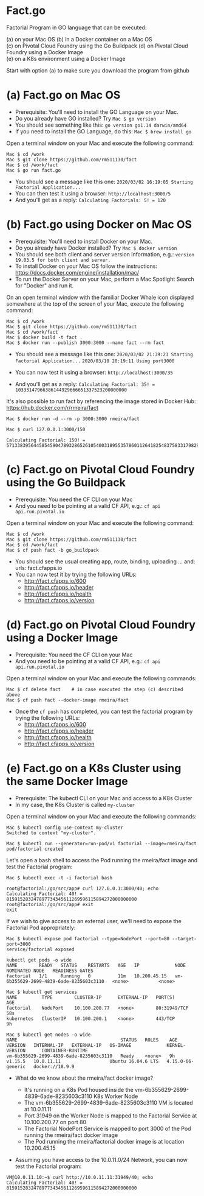# Fact.go
Factorial Program in GO language that can be executed:  
  
(a) on your Mac OS
(b) in a Docker container on a Mac OS  
(c) on Pivotal Cloud Foundry using the Go Buildpack
(d) on Pivotal Cloud Foundry using a Docker Image  
(e) on a K8s environment using a Docker Image
  
Start with option (a) to make sure you download the program from github  
  
# (a) Fact.go on Mac OS  
  
- Prerequisite: You'll need to install the GO Language on your Mac.  
- Do you already have GO installed? Try `Mac $ go version`   
- You should see something like this:   `go version go1.14 darwin/amd64` 
- If you need to install the GO Language, do this: `Mac $ brew install go` 
  
Open a terminal window on your Mac and execute the following command:  

```
Mac $ cd /work  
Mac $ git clone https://github.com/rm511130/fact  
Mac $ cd /work/fact  
Mac $ go run fact.go  
```
  
- You should see a message like this one:  `2020/03/02 16:19:05 Starting Factorial Application...`
- You can then test it using a browser:    `http://localhost:3000/5`
- And you'll get as a reply:               `Calculating Factorials: 5! = 120` 
  
# (b) Fact.go using Docker on Mac OS  
  
- Prerequisite: You'll need to install Docker on your Mac.  
- Do you already have Docker installed? Try `Mac $ docker version`  
- You should see both client and server version information, e.g.: `version 19.03.5 for both client and server.`  
- To install Docker on your Mac OS follow the instructions: https://docs.docker.com/engine/installation/mac/  
- To run the Docker Server on your Mac, perform a Mac Spotlight Search for "Docker" and run it.  
  
On an open terminal window with the familiar Docker Whale icon displayed somewhere at the top of the screen of your Mac, execute the following command:  
  
```
Mac $ cd /work
Mac $ git clone https://github.com/rm511130/fact 
Mac $ cd /work/fact
Mac $ docker build -t fact .  
Mac $ docker run --publish 3000:3000 --name fact --rm fact  
```

- You should see a message like this one: `2020/03/02 21:39:23 Starting Factorial Application...`
                                          `2020/03/10 20:19:11 Using port3000`
                                          
- You can now test it using a browser:    `http://localhost:3000/35` 
- And you'll get as a reply:              `Calculating Factorial: 35! = 10333147966386144929666651337523200000000`

It's also possible to run fact by referencing the image stored in Docker Hub:  https://hub.docker.com/r/rmeira/fact

```
Mac $ docker run -d --rm -p 3000:3000 rmeira/fact

Mac $ curl 127.0.0.1:3000/150  

Calculating Factorial: 150! = 57133839564458545904789328652610540031895535786011264182548375833179829124845398393126574488675311145377107878746854204162666250198684504466355949195922066574942592095735778929325357290444962472405416790722118445437122269675520000000000000000000000000000000000000
```
  
# (c) Fact.go on Pivotal Cloud Foundry using the Go Buildpack
  
- Prerequisite: You need the CF CLI on your Mac  
- And you need to be pointing at a valid CF API, e.g.: `cf api api.run.pivotal.io`
  
Open a terminal window on your Mac and execute the following command:  
  
```  
Mac $ cd /work
Mac $ git clone https://github.com/rm511130/fact 
Mac $ cd /work/fact
Mac $ cf push fact -b go_buildpack
```
  
- You should see the usual creating app, route, binding, uploading ... and: urls: fact.cfapps.io  
- You can now test it by trying the following URLs:         
  - http://fact.cfapps.io/600  
  - http://fact.cfapps.io/header  
  - http://fact.cfapps.io/health
  - http://fact.cfapps.io/version

# (d) Fact.go on Pivotal Cloud Foundry using a Docker Image
  
- Prerequisite: You need the CF CLI on your Mac  
- And you need to be pointing at a valid CF API, e.g.: `cf api api.run.pivotal.io`
  
Open a terminal window on your Mac and execute the following commands:  
  
```  
Mac $ cf delete fact    # in case executed the step (c) described above
Mac $ cf push fact --docker-image rmeira/fact
```
  
- Once the `cf push` has completed, you can test the factorial program by trying the following URLs:         
  - http://fact.cfapps.io/600  
  - http://fact.cfapps.io/header  
  - http://fact.cfapps.io/health
  - http://fact.cfapps.io/version
  
# (e) Fact.go on a K8s Cluster using the same Docker Image

- Prerequisite: The kubectl CLI on your Mac and access to a K8s Cluster 
- In my case, the K8s Cluster is called `my-cluster`

Open a terminal window on your Mac and execute the following commands: 

```
Mac $ kubectl config use-context my-cluster
Switched to context "my-cluster".
```
```
Mac $ kubectl run --generator=run-pod/v1 factorial --image=rmeira/fact
pod/factorial created
```
Let's open a bash shell to access the Pod running the rmeira/fact image and test the Factorial program:

```
Mac $ kubectl exec -t -i factorial bash

root@factorial:/go/src/app# curl 127.0.0.1:3000/40; echo
Calculating Factorial: 40! = 815915283247897734345611269596115894272000000000
root@factorial:/go/src/app# exit
exit
```

If we wish to give access to an external user, we'll need to expose the Factorial Pod appropriately:

```
Mac $ kubectl expose pod factorial --type=NodePort --port=80 --target-port=3000
service/factorial exposed
```
```
kubectl get pods -o wide
NAME        READY   STATUS    RESTARTS   AGE   IP             NODE                                      NOMINATED NODE   READINESS GATES
factorial   1/1     Running   0          11m   10.200.45.15   vm-6b355629-2699-4839-6ade-8235603c3110   <none>           <none>
```
```
Mac $ kubectl get services     
NAME         TYPE        CLUSTER-IP      EXTERNAL-IP   PORT(S)        AGE
factorial    NodePort    10.100.200.77   <none>        80:31949/TCP   58s
kubernetes   ClusterIP   10.100.200.1    <none>        443/TCP        9h
```
```
Mac $ kubectl get nodes -o wide
NAME                                      STATUS   ROLES    AGE   VERSION   INTERNAL-IP   EXTERNAL-IP   OS-IMAGE             KERNEL-VERSION      CONTAINER-RUNTIME
vm-6b355629-2699-4839-6ade-8235603c3110   Ready    <none>   9h    v1.15.5   10.0.11.11                  Ubuntu 16.04.6 LTS   4.15.0-66-generic   docker://18.9.9
```

- What do we know about the rmeira/fact docker image?
   - It's running on a K8s Pod housed inside the vm-6b355629-2699-4839-6ade-8235603c3110 K8s Worker Node 
   - The vm-6b355629-2699-4839-6ade-8235603c3110 VM is located at 10.0.11.11
   - Port 31949 on the Worker Node is mapped to the Factorial Service at 10.100.200.77 on port 80
   - The Factorial NodePort Service is mapped to port 3000 of the Pod running the rmeira/fact docker image
   - The Pod running the rmeira/factorial docker image is at location 10.200.45.15

- Assuming you have access to the 10.0.11.0/24 Network, you can now test the Factorial program:

```
VM@10.0.11.10:~$ curl http://10.0.11.11:31949/40; echo
Calculating Factorial: 40! = 815915283247897734345611269596115894272000000000
```
   
   





